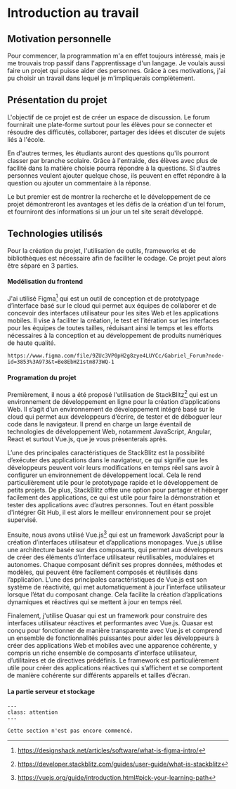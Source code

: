 # Introduction au travail

## Motivation personnelle

Pour commencer, la programmation m'a en effet toujours intéressé, mais je me trouvais trop passif dans l'apprentissage d'un langage. Je voulais aussi faire un projet qui puisse aider des personnes. Grâce à ces motivations, j'ai pu choisir un travail dans lequel je m'impliquerais complètement.
## Présentation du projet

L'objectif de ce projet est de créer un espace de discussion. Le forum fournirait une plate-forme surtout pour les élèves pour se connecter et résoudre des difficutés, collaborer, partager des idées et discuter de sujets liés à l'école. 

En d'autres termes, les étudiants auront des questions qu'ils pourront classer par branche scolaire. Grâce à l'entraide, des élèves avec plus de facilité dans la matière choisie pourra répondre à la questions. Si d'autres personnes veulent ajouter quelque chose, ils peuvent en effet répondre à la question ou ajouter un commentaire à la réponse.

Le but premier est de montrer la recherche et le développement de ce projet démontreront les avantages et les défis de la création d'un tel forum, et fourniront des informations si un jour un tel site serait développé.

## Technologies utilisés

Pour la création du projet, l'utilisation de outils, frameworks et de bibliothèques est nécessaire afin de faciliter le codage. Ce projet peut alors être séparé en 3 parties.

#### Modélisation du frontend

J'ai utilisé Figma[^figma] qui est un outil de conception et de prototypage d’interface basé sur le cloud qui permet aux équipes de collaborer et de concevoir des interfaces utilisateur pour les sites Web et les applications mobiles. Il vise à faciliter la création, le test et l’itération sur les interfaces pour les équipes de toutes tailles, réduisant ainsi le temps et les efforts nécessaires à la conception et au développement de produits numériques de haute qualité.

```{admonition} Vous pouvez accéder à la maquette à travers ce lien
https://www.figma.com/file/9ZUc3VP0pH2g8zye4LUYCc/Gabriel_Forum?node-id=3853%3A973&t=Be8EbHZ1stm873WQ-1
```
#### Programation du projet
Premièrement, il nous a été proposé l'utilisation de StackBlitz[^stackblitz] qui est un environnement de développement en ligne pour la création d’applications Web. Il s’agit d’un environnement de développement intégré basé sur le cloud qui permet aux développeurs d’écrire, de tester et de déboguer leur code dans le navigateur. Il prend en charge un large éventail de technologies de développement Web, notamment JavaScript, Angular, React et surtout Vue.js, que je vous présenterais après. 

L’une des principales caractéristiques de StackBlitz est la possibilité d’exécuter des applications dans le navigateur, ce qui signifie que les développeurs peuvent voir leurs modifications en temps réel sans avoir à configurer un environnement de développement local. Cela le rend particulièrement utile pour le prototypage rapide et le développement de petits projets. De plus, StackBlitz offre une option pour partager et héberger facilement des applications, ce qui est utile pour faire la démonstration et tester des applications avec d’autres personnes. Tout en étant possible d'intégrer Git Hub, il est alors le meilleur environnement pour se projet supervisé.

Ensuite, nous avons utilisé Vue.js[^Vue.js] qui est un framework JavaScript pour la création d’interfaces utilisateur et d’applications monopages. Vue.js utilise une architecture basée sur des composants, qui permet aux développeurs de créer des éléments d’interface utilisateur réutilisables, modulaires et autonomes. Chaque composant définit ses propres données, méthodes et modèles, qui peuvent être facilement composés et réutilisés dans l’application. L’une des principales caractéristiques de Vue.js est son système de réactivité, qui met automatiquement à jour l’interface utilisateur lorsque l’état du composant change. Cela facilite la création d’applications dynamiques et réactives qui se mettent à jour en temps réel.

Finalement, j'utilise Quasar qui est un framework pour construire des interfaces utilisateur réactives et performantes avec Vue.js. Quasar est conçu pour fonctionner de manière transparente avec Vue.js et comprend un ensemble de fonctionnalités puissantes pour aider les développeurs à créer des applications Web et mobiles avec une apparence cohérente, y compris un riche ensemble de composants d’interface utilisateur, d’utilitaires et de directives prédéfinis. Le framework est particulièrement utile pour créer des applications réactives qui s’affichent et se comportent de manière cohérente sur différents appareils et tailles d’écran.
#### La partie serveur et stockage

```{admonition} En cours de rédaction
---
class: attention
---

Cette section n'est pas encore commencé.

```

[^figma]: https://designshack.net/articles/software/what-is-figma-intro/
[^stackblitz]: https://developer.stackblitz.com/guides/user-guide/what-is-stackblitz
[^Vue.js]: https://vuejs.org/guide/introduction.html#pick-your-learning-path
